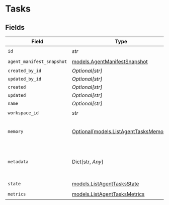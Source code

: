 # Tasks


## Fields

| Field                                                                      | Type                                                                       | Required                                                                   | Description                                                                |
| -------------------------------------------------------------------------- | -------------------------------------------------------------------------- | -------------------------------------------------------------------------- | -------------------------------------------------------------------------- |
| `id`                                                                       | *str*                                                                      | :heavy_check_mark:                                                         | N/A                                                                        |
| `agent_manifest_snapshot`                                                  | [models.AgentManifestSnapshot](../models/agentmanifestsnapshot.md)         | :heavy_check_mark:                                                         | N/A                                                                        |
| `created_by_id`                                                            | *Optional[str]*                                                            | :heavy_minus_sign:                                                         | N/A                                                                        |
| `updated_by_id`                                                            | *Optional[str]*                                                            | :heavy_minus_sign:                                                         | N/A                                                                        |
| `created`                                                                  | *Optional[str]*                                                            | :heavy_minus_sign:                                                         | N/A                                                                        |
| `updated`                                                                  | *Optional[str]*                                                            | :heavy_minus_sign:                                                         | N/A                                                                        |
| `name`                                                                     | *Optional[str]*                                                            | :heavy_minus_sign:                                                         | N/A                                                                        |
| `workspace_id`                                                             | *str*                                                                      | :heavy_check_mark:                                                         | N/A                                                                        |
| `memory`                                                                   | [Optional[models.ListAgentTasksMemory]](../models/listagenttasksmemory.md) | :heavy_minus_sign:                                                         | Memory configuration for this execution                                    |
| `metadata`                                                                 | Dict[str, *Any*]                                                           | :heavy_minus_sign:                                                         | Execution-level metadata as key-value pairs                                |
| `state`                                                                    | [models.ListAgentTasksState](../models/listagenttasksstate.md)             | :heavy_check_mark:                                                         | N/A                                                                        |
| `metrics`                                                                  | [models.ListAgentTasksMetrics](../models/listagenttasksmetrics.md)         | :heavy_check_mark:                                                         | N/A                                                                        |
